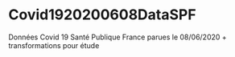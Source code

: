# Covid1920200608DataSPF
Données Covid 19 Santé Publique France parues le  08/06/2020 + transformations pour étude 
